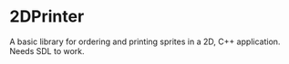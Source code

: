 # 2DPrinter
A basic library for ordering and printing sprites in a 2D, C++ application. Needs SDL to work.
